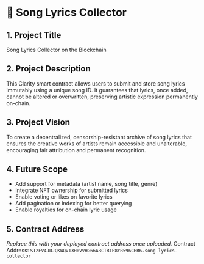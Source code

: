 # 🎵 Song Lyrics Collector

## 1. Project Title

Song Lyrics Collector on the Blockchain

## 2. Project Description

This Clarity smart contract allows users to submit and store song lyrics immutably using a unique song ID. It guarantees that lyrics, once added, cannot be altered or overwritten, preserving artistic expression permanently on-chain.

## 3. Project Vision

To create a decentralized, censorship-resistant archive of song lyrics that ensures the creative works of artists remain accessible and unalterable, encouraging fair attribution and permanent recognition.

## 4. Future Scope

- Add support for metadata (artist name, song title, genre)
- Integrate NFT ownership for submitted lyrics
- Enable voting or likes on favorite lyrics
- Add pagination or indexing for better querying
- Enable royalties for on-chain lyric usage

## 5. Contract Address

_Replace this with your deployed contract address once uploaded._
Contract Address: `ST2EV4JDJQKWQV13H0VVHG66ABCTR1P8YR596CHR6.song-lyrics-collector`
